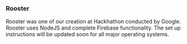 ### Rooster 

Rooster was one of our creation at Hackhathon conducted by Google. Rooster uses NodeJS and complete Firebase functionality. 
The set up instructions will be updated soon for all major operating systems.


